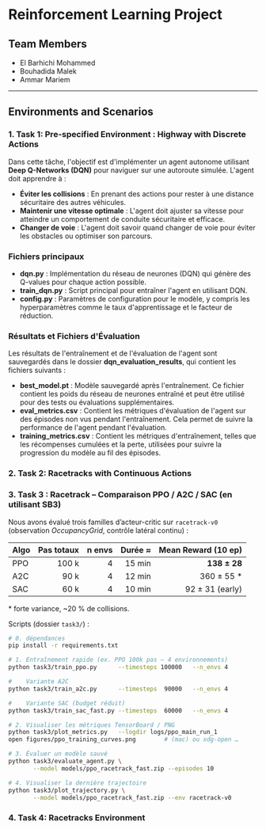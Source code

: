 # Reinforcement Learning Project

## Team Members

- El Barhichi Mohammed
- Bouhadida Malek
- Ammar Mariem

---


## Environments and Scenarios

### 1. Task 1: Pre-specified Environment : **Highway with Discrete Actions**
Dans cette tâche, l'objectif est d'implémenter un agent autonome utilisant **Deep Q-Networks (DQN)** pour naviguer sur une autoroute simulée. L'agent doit apprendre à :

- **Éviter les collisions** : En prenant des actions pour rester à une distance sécuritaire des autres véhicules.
- **Maintenir une vitesse optimale** : L'agent doit ajuster sa vitesse pour atteindre un comportement de conduite sécuritaire et efficace.
- **Changer de voie** : L'agent doit savoir quand changer de voie pour éviter les obstacles ou optimiser son parcours.

### Fichiers principaux

- **dqn.py** : Implémentation du réseau de neurones (DQN) qui génère des Q-values pour chaque action possible.
- **train_dqn.py** : Script principal pour entraîner l'agent en utilisant DQN.
- **config.py** : Paramètres de configuration pour le modèle, y compris les hyperparamètres comme le taux d'apprentissage et le facteur de réduction.

### Résultats et Fichiers d'Évaluation

Les résultats de l'entraînement et de l'évaluation de l'agent sont sauvegardés dans le dossier **dqn_evaluation_results**, qui contient les fichiers suivants :

- **best_model.pt** : Modèle sauvegardé après l'entraînement. Ce fichier contient les poids du réseau de neurones entraîné et peut être utilisé pour des tests ou évaluations supplémentaires.
- **eval_metrics.csv** : Contient les métriques d'évaluation de l'agent sur des épisodes non vus pendant l'entraînement. Cela permet de suivre la performance de l'agent pendant l'évaluation.
- **training_metrics.csv** : Contient les métriques d'entraînement, telles que les récompenses cumulées et la perte, utilisées pour suivre la progression du modèle au fil des épisodes.

### 2. Task 2: **Racetracks with Continuous Actions**


### 3. Task 3 : **Racetrack – Comparaison PPO / A2C / SAC (en utilisant SB3)**

Nous avons évalué trois familles d’acteur-critic sur `racetrack-v0`
(observation *OccupancyGrid*, contrôle latéral continu) :

| Algo | Pas totaux | n envs | Durée ≈ | Mean Reward (10 ep) |
|------|-----------:|-------:|--------:|--------------------:|
| PPO  | 100 k      | 4      | 15 min  | **138 ± 28**        |
| A2C  | 90 k       | 4      | 12 min  | 360 ± 55 \*         |
| SAC  | 60 k       | 4      | 10 min  |  92 ± 31 (early)    |

\* forte variance, ~20 % de collisions.

Scripts (dossier `task3/`) :

```bash
# 0. dépendances
pip install -r requirements.txt

# 1. Entraînement rapide (ex. PPO 100k pas – 4 environnements)
python task3/train_ppo.py      --timesteps 100000   --n_envs 4

#    Variante A2C
python task3/train_a2c.py      --timesteps  90000   --n_envs 4

#    Variante SAC (budget réduit)
python task3/train_sac_fast.py --timesteps  60000   --n_envs 4

# 2. Visualiser les métriques TensorBoard / PNG
python task3/plot_metrics.py   --logdir logs/ppo_main_run_1
open figures/ppo_training_curves.png        # (mac) ou xdg-open …

# 3. Évaluer un modèle sauvé
python task3/evaluate_agent.py \
       --model models/ppo_racetrack_fast.zip --episodes 10

# 4. Visualiser la dernière trajectoire
python task3/plot_trajectory.py \
       --model models/ppo_racetrack_fast.zip --env racetrack-v0
```


### 4. Task 4: **Racetracks Environment**


